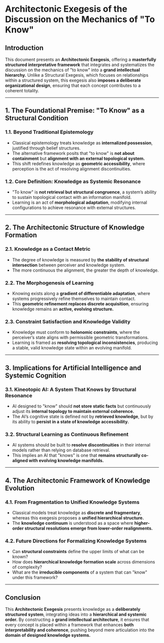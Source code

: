 # **Architectonic Exegesis of the Discussion on the Mechanics of "To Know"**

## **Introduction**
This document presents an **Architectonic Exegesis**, offering a **masterfully structured interpretative framework** that integrates and systematizes the discussion on the mechanics of "to know" into a **grand intellectual hierarchy.** Unlike a Structural Exegesis, which focuses on relationships within a structured system, this exegesis also **imposes a deliberate organizational design**, ensuring that each concept contributes to a coherent totality.

---

## **1. The Foundational Premise: "To Know" as a Structural Condition**
### **1.1. Beyond Traditional Epistemology**
- Classical epistemology treats knowledge as **internalized possession**, justified through belief structures.
- The alternative framework posits that "to know" is **not about containment** but **alignment with an external topological system.**
- This shift redefines knowledge as **geometric accessibility**, where perception is the act of resolving alignment discontinuities.

### **1.2. Core Definition: Knowledge as Systemic Resonance**
- "To know" is **not retrieval but structural congruence**, a system’s ability to sustain topological contact with an information manifold.
- Learning is an act of **morphological adaptation**, modifying internal configurations to achieve resonance with external structures.

---

## **2. The Architectonic Structure of Knowledge Formation**
### **2.1. Knowledge as a Contact Metric**
- The degree of knowledge is measured by **the stability of structural intersection** between perceiver and knowledge system.
- The more continuous the alignment, the greater the depth of knowledge.

### **2.2. The Morphogenesis of Learning**
- Knowing exists along a **gradient of differentiable adaptation**, where systems progressively refine themselves to maintain contact.
- This **geometric refinement replaces discrete acquisition**, ensuring knowledge remains an **active, evolving structure.**

### **2.3. Constraint Satisfaction and Knowledge Validity**
- Knowledge must conform to **holonomic constraints**, where the perceiver’s state aligns with permissible geometric transformations.
- Learning is framed as **resolving topological inconsistencies**, producing a stable, valid knowledge state within an evolving manifold.

---

## **3. Implications for Artificial Intelligence and Systemic Cognition**
### **3.1. Kineotopic AI: A System That Knows by Structural Resonance**
- AI designed to "know" should **not store static facts** but continuously adjust its **internal topology to maintain external coherence.**
- The AI’s cognitive state is defined not by **retrieved knowledge**, but by its ability to **persist in a state of knowledge accessibility.**

### **3.2. Structural Learning as Continuous Refinement**
- AI systems should be built to **resolve discontinuities** in their internal models rather than relying on database retrieval.
- This implies an AI that "knows" is one that **remains structurally co-aligned with evolving knowledge manifolds.**

---

## **4. The Architectonic Framework of Knowledge Evolution**
### **4.1. From Fragmentation to Unified Knowledge Systems**
- Classical models treat knowledge as **discrete and fragmentary**, whereas this exegesis proposes a **unified hierarchical structure.**
- The **knowledge continuum** is understood as a space where **higher-order structural resolutions emerge from lower-order realignments.**

### **4.2. Future Directions for Formalizing Knowledge Systems**
- Can **structural constraints** define the upper limits of what can be known?
- How does **hierarchical knowledge formation scale** across dimensions of complexity?
- What are the **irreducible components** of a system that can "know" under this framework?

---

## **Conclusion**
This **Architectonic Exegesis** presents knowledge as a **deliberately structured system**, integrating ideas into a **hierarchical and systemic order.** By constructing a **grand intellectual architecture**, it ensures that every concept is placed within a framework that enhances **both interpretability and coherence**, pushing beyond mere articulation into the **domain of designed knowledge systems.**

